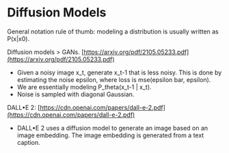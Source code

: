 # Diffusion Models

General notation rule of thumb: modeling a distribution is usually written as P(x|x0).

Diffusion models > GANs. [https://arxiv.org/pdf/2105.05233.pdf](https://arxiv.org/pdf/2105.05233.pdf)

- Given a noisy image x_t, generate x_t-1 that is less noisy. This is done by estimating the noise epsilon, where loss is mse(epsilon bar, epsilon).
- We are essentially modeling P_theta(x_t-1 | x_t).
- Noise is sampled with diagonal Gaussian.

DALL•E 2: [https://cdn.openai.com/papers/dall-e-2.pdf](https://cdn.openai.com/papers/dall-e-2.pdf)

- DALL•E 2 uses a diffusion model to generate an image based on an image embedding. The image embedding is generated from a text caption.
